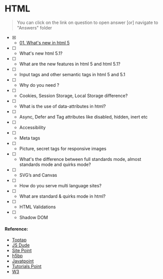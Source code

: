 # HTML

> You can click on the link on question to open answer [or] navigate to "Answers" folder

- [x] - [01. What's new in html 5](Answers/01.whats-new-in-html5.md)
- [ ] - What's new html 5.1?
- [ ] - What are the new features in html 5 and html 5.1?
- [ ] - Input tags and other semantic tags in html 5 and 5.1
- [ ] - Why do you need <Doctype>?
- [ ] - Cookies, Session Storage, Local Storage difference?
- [ ] - What is the use of data-attributes in html?
- [ ] - Async, Defer and Tag attributes like disabled, hidden, inert etc
- [ ] - Accessibility
- [ ] - Meta tags
- [ ] - Picture, secret tags for responsive images
- [ ] - What's the difference between full standards mode, almost standards mode and quirks mode?
- [ ] - SVG’s and Canvas
- [ ] - How do you serve multi language sites?
- [ ] - What are standard & quirks mode in html?
- [ ] - HTML Validations
- [ ] - Shadow DOM

#### Reference:

- [Toptap](https://www.toptal.com/html5/interview-questions)
- [JS Dude](http://thatjsdude.com/interview/html.html)
- [Site Point](https://www.sitepoint.com/whats-new-in-html-5-1/)
- [h5bp](https://github.com/h5bp/Front-end-Developer-Interview-Questions#html-questions)
- [Javatpoint](http://www.javatpoint.com/html-interview-questions)
- [Tutorials Point](https://www.tutorialspoint.com/html5/html5_interview_questions.htm)
- [W3](https://www.w3.org/TR/shadow-dom/#introduction)
